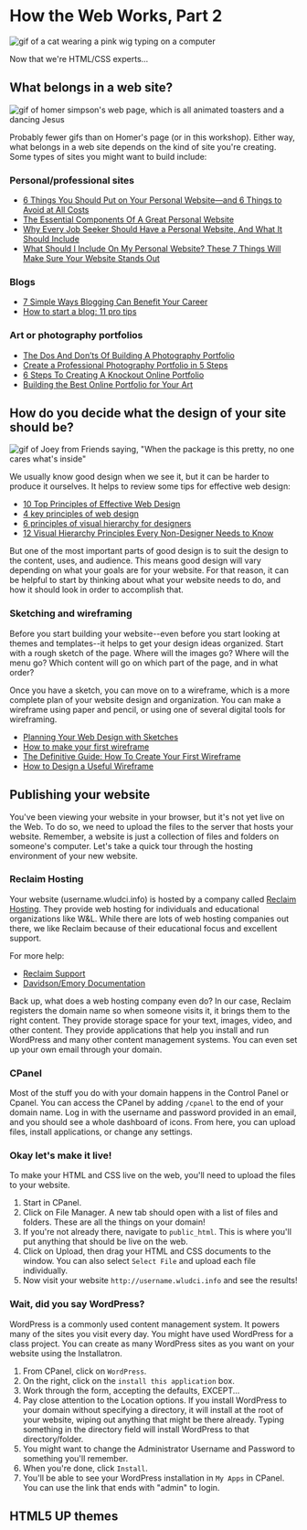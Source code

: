 # How the Web Works, Part 2

![gif of a cat wearing a pink wig typing on a computer](https://media.giphy.com/media/lXiRzPb8C5JTJcfPq/giphy.gif)

Now that we're HTML/CSS experts...

## What belongs in a web site?

![gif of homer simpson's web page, which is all animated toasters and a dancing Jesus](https://media.giphy.com/media/hNAIvVn5ZW3ug/giphy.gif)

Probably fewer gifs than on Homer's page (or in this workshop). Either way, what belongs in a web site depends on the kind of site you're creating. Some types of sites you might want to build include:

### Personal/professional sites

- [6 Things You Should Put on Your Personal Website—and 6 Things to Avoid at All Costs](https://www.themuse.com/advice/6-things-you-should-put-on-your-personal-websiteand-6-things-to-avoid-at-all-costs)
- [The Essential Components Of A Great Personal Website](https://collegeinfogeek.com/essential-components-of-personal-websites/)
- [Why Every Job Seeker Should Have a Personal Website, And What It Should Include](https://www.forbes.com/sites/jacquelynsmith/2013/04/26/why-every-job-seeker-should-have-a-personal-website-and-what-it-should-include/#2dbfa5e9119e)
- [What Should I Include On My Personal Website? These 7 Things Will Make Sure Your Website Stands Out](https://www.bustle.com/p/what-should-i-include-on-my-personal-website-these-7-things-will-make-sure-your-website-stands-out-2803041)

### Blogs

- [7 Simple Ways Blogging Can Benefit Your Career](https://www.thebalancecareers.com/ways-blogging-can-benefit-your-career-4044842)
- [How to start a blog: 11 pro tips](https://www.creativebloq.com/web-design/how-to-start-a-blog-1131726)

### Art or photography portfolios

- [The Dos And Don’ts Of Building A Photography Portfolio](https://www.shawacademy.com/blog/dos-and-donts-of-building-a-photography-portfolio/)
- [Create a Professional Photography Portfolio in 5 Steps](https://expertphotography.com/create-a-photography-portfolio/)
- [6 Steps To Creating A Knockout Online Portfolio](https://99u.adobe.com/articles/7127/6-steps-to-creating-a-knockout-online-portfolio)
- [Building the Best Online Portfolio for Your Art](https://www.artworkarchive.com/blog/building-the-best-online-portfolio-for-your-art)

## How do you decide what the design of your site should be?

![gif of Joey from Friends saying, "When the package is this pretty, no one cares what's inside"](https://media.giphy.com/media/ubQOPZPbPPJ7y/giphy.gif)

We usually know good design when we see it, but it can be harder to produce it ourselves. It helps to review some tips for effective web design:

- [10 Top Principles of Effective Web Design](https://shortiedesigns.com/2014/03/10-top-principles-effective-web-design/)
- [4 key principles of web design](https://99designs.com/blog/tips/web-design-basics-guide/)
- [6 principles of visual hierarchy for designers](https://99designs.com/blog/tips/6-principles-of-visual-hierarchy/)
- [12 Visual Hierarchy Principles Every Non-Designer Needs to Know](https://visme.co/blog/visual-hierarchy/)

But one of the most important parts of good design is to suit the design to the content, uses, and audience. This means good design will vary depending on what your goals are for your website. For that reason, it can be helpful to start by thinking about what your website needs to do, and how it should look in order to accomplish that.

### Sketching and wireframing

Before you start building your website--even before you start looking at themes and templates--it helps to get your design ideas organized. Start with a rough sketch of the page. Where will the images go? Where will the menu go? Which content will go on which part of the page, and in what order?

Once you have a sketch, you can move on to a wireframe, which is a more complete plan of your website design and organization. You can make a wireframe using paper and pencil, or using one of several digital tools for wireframing.

- [Planning Your Web Design with Sketches](https://tympanus.net/codrops/2013/01/29/planning-your-web-design-with-sketches/)
- [How to make your first wireframe](https://www.invisionapp.com/inside-design/how-to-wireframe/)
- [The Definitive Guide: How To Create Your First Wireframe](https://careerfoundry.com/en/blog/ux-design/how-to-create-your-first-wireframe/)
- [How to Design a Useful Wireframe](https://blog.teamtreehouse.com/how-to-design-a-useful-wireframe)

## Publishing your website 
You've been viewing your website in your browser, but it's not yet live on the Web. To do so, we need to upload the files to the server that hosts your website. Remember, a website is just a collection of files and folders on someone's computer. Let's take a quick tour through the hosting environment of your new website. 

### Reclaim Hosting
Your website (username.wludci.info) is hosted by a company called [Reclaim Hosting](http://www.reclaimhosting.com). They provide web hosting for individuals and educational organizations like W&L. While there are lots of web hosting companies out there, we like Reclaim because of their educational focus and excellent support. 

For more help:
* [Reclaim Support](https://community.reclaimhosting.com/)
* [Davidson/Emory Documentation](http://domains.davidson.edu/support/getting_started/getting_started)

Back up, what does a web hosting company even do? In our case, Reclaim registers the domain name so when someone visits it, it brings them to the right content. They provide storage space for your text, images, video, and other content. They provide applications that help you install and run WordPress and many other content management systems. You can even set up your own email through your domain. 

### CPanel
Most of the stuff you do with your domain happens in the Control Panel or Cpanel. You can access the CPanel by adding `/cpanel` to the end of your domain name. Log in with the username and password provided in an email, and you should see a whole dashboard of icons. From here, you can upload files, install applications, or change any settings. 

### Okay let's make it live! 
To make your HTML and CSS live on the web, you'll need to upload the files to your website. 

1. Start in CPanel.
2. Click on File Manager. A new tab should open with a list of files and folders. These are all the things on your domain! 
3. If you're not already there, navigate to `public_html`. This is where you'll put anything that should be live on the web. 
4. Click on Upload, then drag your HTML and CSS documents to the window. You can also select `Select File` and upload each file individually. 
5. Now visit your website `http://username.wludci.info` and see the results! 

### Wait, did you say WordPress? 
WordPress is a commonly used content management system. It powers many of the sites you visit every day. You might have used WordPress for a class project. You can create as many WordPress sites as you want on your website using the Installatron. 

1. From CPanel, click on `WordPress`. 
2. On the right, click on the `install this application` box. 
3. Work through the form, accepting the defaults, EXCEPT... 
4. Pay close attention to the Location options. If you install WordPress to your domain without specifying a directory, it will install at the root of your website, wiping out anything that might be there already. Typing something in the directory field will install WordPress to that directory/folder. 
5. You might want to change the Administrator Username and Password to something you'll remember. 
6. When you're done, click `Install`. 
7. You'll be able to see your WordPress installation in `My Apps` in CPanel. You can use the link that ends with "admin" to login. 

## HTML5 UP themes 

